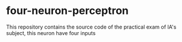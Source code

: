 # four-neuron-perceptron
This repository  contains the source code of the practical exam of IA's subject, this neuron have four inputs
